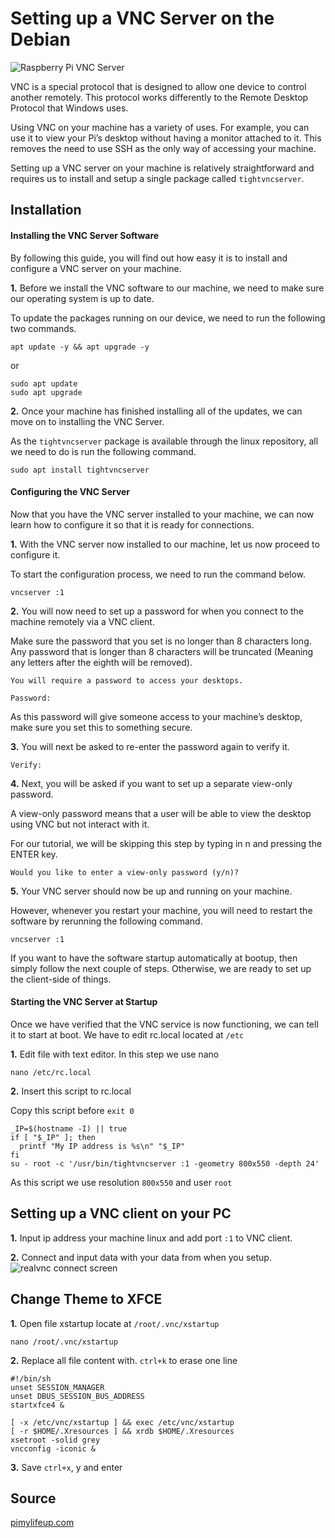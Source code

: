 

#  Setting up a VNC Server on the Debian

![Raspberry Pi VNC Server](https://www.perkinselearning.org/sites/elearning.perkinsdev1.org/files/styles/interior_page_image__519x374_/public/VNC%20Logo.jpg?itok=975ZqpFq)


VNC is a special protocol that is designed to allow one device to control another remotely. This protocol works differently to the  Remote Desktop Protocol  that Windows uses.

Using VNC on your machine has a variety of uses. For example, you can use it to view your Pi’s desktop without having a monitor attached to it. This removes the need to use SSH as the only way of accessing your machine.

Setting up a VNC server on your machine is relatively straightforward and requires us to install and setup a single package called  `tightvncserver`.
## Installation

#### Installing the VNC Server Software
By following this guide, you will find out how easy it is to install and configure a VNC server on your machine.


**1.**  Before we install the VNC software to our machine, we need to make sure our operating system is up to date.

To update the packages running on our device, we need to run the following two commands.

```
apt update -y && apt upgrade -y
```
or
```
sudo apt update
sudo apt upgrade
```

**2.**  Once your machine has finished installing all of the updates, we can move on to installing the VNC Server.

As the  `tightvncserver`  package is available through the linux repository, all we need to do is run the following command.

```
sudo apt install tightvncserver
```
#### Configuring the VNC Server
Now that you have the VNC server installed to your machine, we can now learn how to configure it so that it is ready for connections.

**1.**  With the VNC server now installed to our machine, let us now proceed to configure it.

To start the configuration process, we need to run the command below.

```
vncserver :1
```

**2.**  You will now need to set up a password for when you connect to the machine remotely via a VNC client.

Make sure the password that you set is no longer than 8 characters long. Any password that is longer than 8 characters will be truncated (Meaning any letters after the eighth will be removed).

```
You will require a password to access your desktops.

Password:
```

As this password will give someone access to your machine’s desktop, make sure you set this to something secure.

**3.**  You will next be asked to re-enter the password again to verify it.

```
Verify:
```

**4.**  Next, you will be asked if you want to set up a separate view-only password.

A view-only password means that a user will be able to view the desktop using VNC but not interact with it.

For our tutorial, we will be skipping this step by typing in  n  and pressing the  ENTER  key.

```
Would you like to enter a view-only password (y/n)?
```

**5.**  Your VNC server should now be up and running on your machine.

However, whenever you restart your machine, you will need to restart the software by rerunning the following command.

```
vncserver :1
```

If you want to have the software startup automatically at bootup, then simply follow the next couple of steps. Otherwise, we are ready to set up the client-side of things.

####  Starting the VNC Server at Startup

Once we have verified that the VNC service is now functioning, we can tell it to start at boot. We have to edit rc.local located at `/etc`

**1.**  Edit file with text editor. In this step we use nano
```
nano /etc/rc.local
```

**2.** Insert this script to rc.local

Copy this script before `exit 0`
```
_IP=$(hostname -I) || true
if [ "$_IP" ]; then
  printf "My IP address is %s\n" "$_IP"
fi
su - root -c '/usr/bin/tightvncserver :1 -geometry 800x550 -depth 24'
```
As this script we use resolution `800x550` and user `root`

## Setting up a VNC client on your PC
**1.**  Input ip address your machine linux and add port `:1`  to VNC client.

**2.**  Connect and input data with your data from when you setup.
![realvnc connect screen](https://bit.ly/2WK2R4m)

## Change Theme to XFCE

**1.**  Open file xstartup locate at `/root/.vnc/xstartup`
```
nano /root/.vnc/xstartup
```

**2.** Replace all file content with. `ctrl+k` to erase one line
```
#!/bin/sh
unset SESSION_MANAGER
unset DBUS_SESSION_BUS_ADDRESS
startxfce4 &

[ -x /etc/vnc/xstartup ] && exec /etc/vnc/xstartup
[ -r $HOME/.Xresources ] && xrdb $HOME/.Xresources
xsetroot -solid grey
vncconfig -iconic &
```

**3.** Save `ctrl+x`, y and enter

## Source
[pimylifeup.com](https://pimylifeup.com/raspberry-pi-vnc-server/)